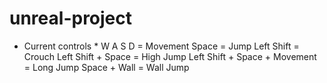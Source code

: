 # unreal-project

* Current controls *
W A S D = Movement
Space = Jump
Left Shift = Crouch
Left Shift + Space = High Jump
Left Shift + Space + Movement = Long Jump
Space + Wall = Wall Jump
